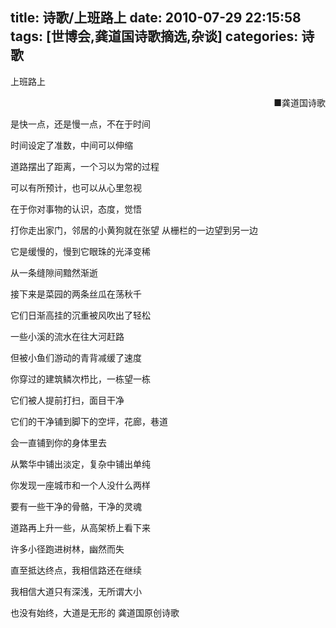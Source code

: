title: 诗歌/上班路上
date: 2010-07-29 22:15:58
tags: [世博会,龚道国诗歌摘选,杂谈]
categories: 诗歌
---
 <p>上班路上</p> 
 <p align="right"> ■龚道国诗歌</p> 
 <p>是快一点，还是慢一点，不在于时间</p> 
 <p>时间设定了准数，中间可以伸缩</p> 
 <p>道路摆出了距离，一个习以为常的过程</p> 
 <p>可以有所预计，也可以从心里忽视</p> 
 <p>在于你对事物的认识，态度，觉悟</p> 
 <p>打你走出家门，邻居的小黄狗就在张望 从栅栏的一边望到另一边</p> 
<!-- more --><p>它是缓慢的，慢到它眼珠的光泽变稀</p> 
 <p>从一条缝隙间黯然渐逝</p> 
 <p>接下来是菜园的两条丝瓜在荡秋千</p> 
 <p>它们日渐高挂的沉重被风吹出了轻松</p> 
 <p>一些小溪的流水在往大河赶路</p> 
 <p>但被小鱼们游动的青背减缓了速度</p> 
 <p>你穿过的建筑鳞次栉比，一栋望一栋</p> 
 <p>它们被人提前打扫，面目干净</p> 
 <p>它们的干净铺到脚下的空坪，花廊，巷道</p> 
 <p>会一直铺到你的身体里去</p> 
 <p>从繁华中铺出淡定，复杂中铺出单纯</p> 
 <p>你发现一座城市和一个人没什么两样</p> 
 <p>要有一些干净的骨骼，干净的灵魂</p> 
 <p>道路再上升一些，从高架桥上看下来</p> 
 <p>许多小径跑进树林，幽然而失</p> 
 <p>直至抵达终点，我相信路还在继续</p> 
 <p>我相信大道只有深浅，无所谓大小</p> 
 <p>也没有始终，大道是无形的   龚道国原创诗歌</p> 
